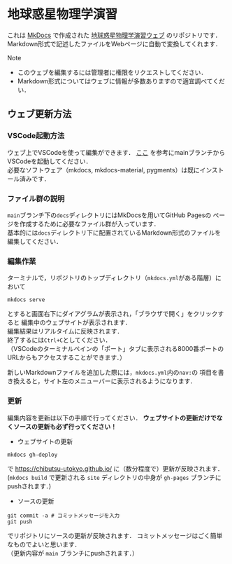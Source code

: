 # 地球惑星物理学演習
これは [MkDocs](https://www.mkdocs.org/) で作成された [地球惑星物理学演習ウェブ](https://chibutsu-utokyo.github.io/) のリポジトリです．  
Markdown形式で記述したファイルをWebページに自動で変換してくれます．

> [!NOTE]
> - このウェブを編集するには管理者に権限をリクエストしてください．
> - Markdown形式についてはウェブに情報が多数ありますので適宜調べてくだい．

## ウェブ更新方法

### VSCode起動方法
ウェブ上でVSCodeを使って編集ができます．
[ここ](https://github.com/chibutsu-utokyo/debian)
を参考にmainブランチからVSCodeを起動してください．  
必要なソフトウェア（mkdocs, mkdocs-material, pygments）は既にインストール済みです．

### ファイル群の説明
`main`ブランチ下の`docs`ディレクトリにはMkDocsを用いてGitHub Pagesの
ページを作成するために必要なファイル群が入っています．  
基本的には`docs`ディレクトリ下に配置されているMarkdown形式のファイルを
編集してください．

### 編集作業
ターミナルで，リポジトリのトップディレクトリ（`mkdocs.yml`がある階層）において
```shell
mkdocs serve
```
とすると画面右下にダイアグラムが表示され，「ブラウザで開く」をクリックすると
編集中のウェブサイトが表示されます．  
編集結果はリアルタイムに反映されます．  
終了するには`Ctrl+C`としてください．  
（VSCodeのターミナルペインの「ポート」タブに表示される8000番ポートの
URLからもアクセスすることができます．）

新しいMarkdownファイルを追加した際には，`mkdocs.yml`内の`nav:`の
項目を書き換えると，サイト左のメニューバーに表示されるようになります．

### 更新
編集内容を更新は以下の手順で行ってください．
 **ウェブサイトの更新だけでなくソースの更新も必ず行ってください！**

- ウェブサイトの更新
```shell
mkdocs gh-deploy
```
で https://chibutsu-utokyo.github.io/ に（数分程度で）更新が反映されます．  
(`mkdocs build` で更新される `site` ディレクトリの中身が `gh-pages` 
ブランチにpushされます．)
- ソースの更新
```shell
git commit -a # コミットメッセージを入力
git push
```
でリポジトリにソースの更新が反映されます．
コミットメッセージはごく簡単なものでよいと思います．  
（更新内容が `main` ブランチにpushされます．）
